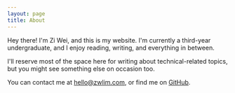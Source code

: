 ```yaml
---
layout: page
title: About
---
```


<p></p>

Hey there! I'm Zi Wei, and this is my website.
I'm currently a third-year undergraduate, and I enjoy reading, writing, and everything in between.

I'll reserve most of the space here for writing about technical-related topics,
but you might see something else on occasion too.

You can contact me at [hello@zwlim.com](hello@zwlim.com), or find me on [GitHub](https://github.com/halfwhole).
